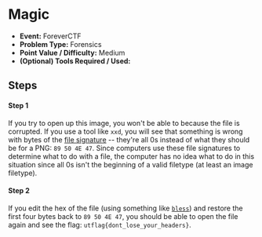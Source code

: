 # Magic
* **Event:** ForeverCTF
* **Problem Type:** Forensics
* **Point Value / Difficulty:** Medium
* **(Optional) Tools Required / Used:**
​
## Steps​
#### Step 1
If you try to open up this image, you won't be able to because the file is corrupted. If you use a tool like `xxd`, you will see that something is wrong with bytes of the [file signature](https://en.wikipedia.org/wiki/List_of_file_signatures) -- they're all 0s instead of what they should be for a PNG: `89 50 4E 47`. Since computers use these file signatures to determine what to do with a file, the computer has no idea what to do in this situation since all 0s isn't the beginning of a valid filetype (at least an image filetype).

#### Step 2
If you edit the hex of the file (using something like [`bless`](https://github.com/afrantzis/bless)) and restore the first four bytes back to `89 50 4E 47`, you should be able to open the file again and see the flag: `utflag{dont_lose_your_headers}`.
